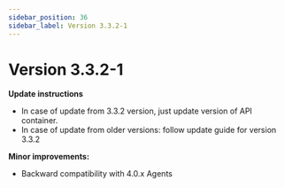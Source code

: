 ```yaml
---
sidebar_position: 36
sidebar_label: Version 3.3.2-1
---
```


# Version 3.3.2-1

**Update instructions**
- In case of update from 3.3.2 version, just update version of API container.
- In case of update from older versions: follow update guide for version 3.3.2

**Minor improvements:**
- Backward compatibility with 4.0.x Agents
